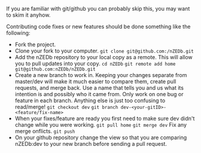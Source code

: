 If you are familiar with git/github you can probably skip this, you may want to skim it anyhow.

Contributing code fixes or new features should be done something like the following:

* Fork the project.
* Clone your fork to your computer.
`git clone git@github.com:/nZEDb.git`
* Add the nZEDb repository to your local copy as a remote. This will allow you to pull updates into your copy.
`cd nZEDb`
`git remote add home git@github.com:nZEDb/nZEDb.git`
* Create a new branch to work in. Keeping your changes separate from master/dev will make it much easier to compare them, create pull requests, and merge back. Use a name that tells you and us what its intention is and possibly who it came from. Only work on one bug or feature in each branch. Anything else is just too confusing to read/merge!
`git checkout dev`
`git branch dev-<your-gitID>-<feature/fix-name>`
* When your fixes/feature are ready you first need to make sure dev didn't change while you were working.
`git pull home`
`git merge dev`
 Fix any merge onflicts.
`git push`
* On your github repository change the view so that you are comparing nZEDb:dev to your new branch before sending a pull request.